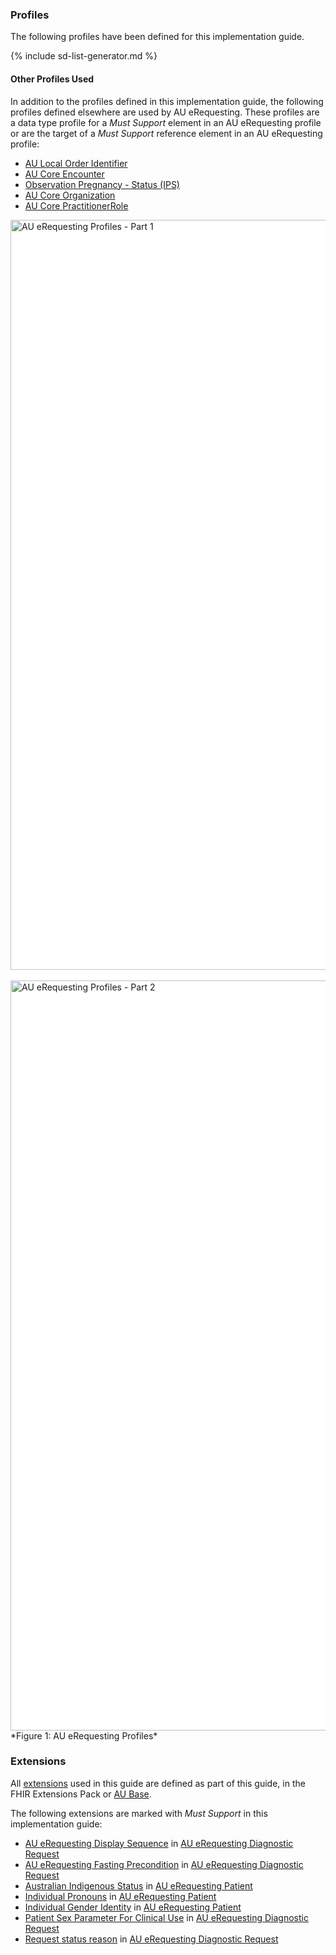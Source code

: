 ### Profiles
The following profiles have been defined for this implementation guide.

<!-- ================================================ -->
<!--  use this line to include an autogenerated list of all profiles and highlight new ones using the input/data/new_stuff.yml list.  Remove it if you would like to hand generate it -->

{% include sd-list-generator.md %}
<!-- ================================================ -->

#### Other Profiles Used
In addition to the profiles defined in this implementation guide, the following profiles defined elsewhere are used by AU eRequesting. These profiles are a data type profile for a *Must Support* element in an AU eRequesting profile or are the target of a *Must Support* reference element in an AU eRequesting profile:
- [AU Local Order Identifier](https://build.fhir.org/ig/hl7au/au-fhir-base/StructureDefinition-au-localorderidentifier.html)
- [AU Core Encounter](https://build.fhir.org/ig/hl7au/au-fhir-core/StructureDefinition-au-core-encounter.html)
- [Observation Pregnancy - Status (IPS)](https://build.fhir.org/ig/HL7/fhir-ips/StructureDefinition-Observation-pregnancy-status-uv-ips.html)
- [AU Core Organization](https://build.fhir.org/ig/hl7au/au-fhir-core/StructureDefinition-au-core-organization.html)
- [AU Core PractitionerRole](https://build.fhir.org/ig/hl7au/au-fhir-core/StructureDefinition-au-core-practitionerrole.html)

<div style="background:white"> 
  <img src="au-erequesting-profiles-part1.svg" alt="AU eRequesting Profiles - Part 1" style="width:1200px"/>
  <br/><br/>
  <img src="au-erequesting-profiles-part2.svg" alt="AU eRequesting Profiles - Part 2" style="width:1200px"/>
</div>
*Figure 1: AU eRequesting Profiles*
<br/>

### Extensions

All [extensions]({{site.data.fhir.path}}extensibility.html) used in this guide are defined as part of this guide, in the FHIR Extensions Pack or [AU Base](https://build.fhir.org/ig/hl7au/au-fhir-base/profiles-and-extensions.html#extensions).

The following extensions are marked with *Must Support* in this implementation guide:

* [AU eRequesting Display Sequence](StructureDefinition-au-erequesting-displaysequence.html) in [AU eRequesting Diagnostic Request](StructureDefinition-au-erequesting-diagnosticrequest.html)
* [AU eRequesting Fasting Precondition](StructureDefinition-au-erequesting-fastingprecondition.html) in [AU eRequesting Diagnostic Request](StructureDefinition-au-erequesting-diagnosticrequest.html)
* [Australian Indigenous Status](https://build.fhir.org/ig/hl7au/au-fhir-base/StructureDefinition-indigenous-status.html) in [AU eRequesting Patient](StructureDefinition-au-erequesting-patient.html)
* [Individual Pronouns](http://hl7.org/fhir/StructureDefinition/individual-pronouns) in [AU eRequesting Patient](StructureDefinition-au-erequesting-patient.html)
* [Individual Gender Identity](http://hl7.org/fhir/StructureDefinition/individual-genderIdentity) in [AU eRequesting Patient](StructureDefinition-au-erequesting-patient.html)
* [Patient Sex Parameter For Clinical Use](https://hl7.org/fhir/extensions/StructureDefinition-patient-sexParameterForClinicalUse.html) in [AU eRequesting Diagnostic Request](StructureDefinition-au-erequesting-diagnosticrequest.html)
* [Request status reason](http://hl7.org/fhir/StructureDefinition/request-statusReason) in [AU eRequesting Diagnostic Request](StructureDefinition-au-erequesting-diagnosticrequest.html)

